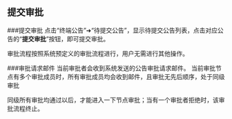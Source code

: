 ## 提交审批

###提交审批
点击“终端公告”➜“待提交公告”，显示待提交公告列表，点击对应公告的“**提交审批**”按钮，即可提交审批。

审批流程按照系统预定义的审批流程进行，用户无需进行其他操作。

###审批请求邮件
当前审批者会收到系统发送的公告审批请求邮件。
当前审批节点有多个审批成员时，所有审批成员均会收到邮件，且审批无先后顺序，处于同级审批

同级所有审批均通过以后，才能进入一下节点审批；当有一个审批者拒绝时，该审批流程终止。
